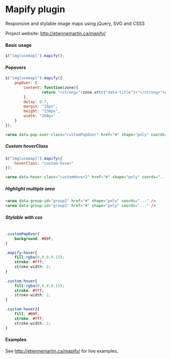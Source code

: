 # Mapify plugin

Responsive and stylable image maps using jQuery, SVG and CSS3

Project website: http://etiennemartin.ca/mapify/
 
#### Basic usage

```javascript
$("img[usemap]").mapify();
```

#### Popovers

```javascript
$("img[usemap]").mapify({
	popOver: {
  		content: function(zone){ 
  				return "<strong>"+zone.attr("data-title")+"</strong>"+zone.attr("data-nbmembre")+" Members";
  		},
  		delay: 0.7,
  		margin: "15px",
  		height: "130px",
  		width: "260px"
  	}
});
```    

```html
<area data-pop-over-class="customPopOver" href="#" shape="poly" coords="..." />
``` 

##### Custom hoverClass

```javascript
$("img[usemap]").mapify({
	hoverClass: "custom-hover"
});  
```  
```html
<area data-hover-class="customHover2" href="#" shape="poly" coords="..." />
``` 

##### Highlight multiple area
  
```html
<area data-group-id="group1" href="#" shape="poly" coords="..." />
<area data-group-id="group1" href="#" shape="poly" coords="..." />
``` 
    
##### Stylable with css

```css

.customPopOver{
	background: #09f;
}

.mapify-hover{
	fill:rgba(0,0,0,0.15);
	stroke: #fff;
	stroke-width: 2;
}
	
.custom-hover{
	fill:rgba(0,0,0,0.15);
	stroke: #fff;
	stroke-width: 2;
}

.custom-hover2{
	fill: #09f;
	stroke: #fff;
	stroke-width: 2;
}
```

#### Examples

See http://etiennemartin.ca/mapify/ for live examples.
